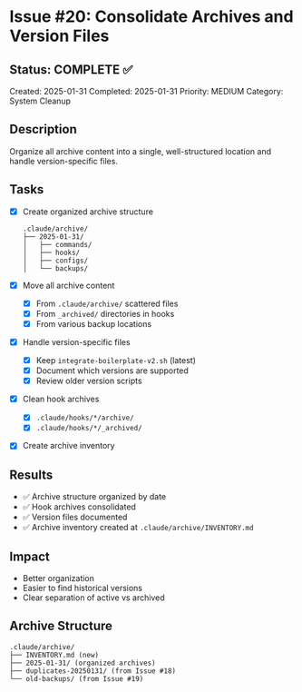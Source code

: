 # Issue #20: Consolidate Archives and Version Files

## Status: COMPLETE ✅
Created: 2025-01-31
Completed: 2025-01-31
Priority: MEDIUM
Category: System Cleanup

## Description
Organize all archive content into a single, well-structured location and handle version-specific files.

## Tasks
- [x] Create organized archive structure
  ```
  .claude/archive/
  ├── 2025-01-31/
  │   ├── commands/
  │   ├── hooks/
  │   ├── configs/
  │   └── backups/
  ```

- [x] Move all archive content
  - [x] From `.claude/archive/` scattered files
  - [x] From `_archived/` directories in hooks
  - [x] From various backup locations

- [x] Handle version-specific files
  - [x] Keep `integrate-boilerplate-v2.sh` (latest)
  - [x] Document which versions are supported
  - [x] Review older version scripts

- [x] Clean hook archives
  - [x] `.claude/hooks/*/archive/`
  - [x] `.claude/hooks/*/_archived/`

- [x] Create archive inventory

## Results
- ✅ Archive structure organized by date
- ✅ Hook archives consolidated
- ✅ Version files documented
- ✅ Archive inventory created at `.claude/archive/INVENTORY.md`

## Impact
- Better organization
- Easier to find historical versions
- Clear separation of active vs archived

## Archive Structure
```
.claude/archive/
├── INVENTORY.md (new)
├── 2025-01-31/ (organized archives)
├── duplicates-20250131/ (from Issue #18)
└── old-backups/ (from Issue #19)
```
